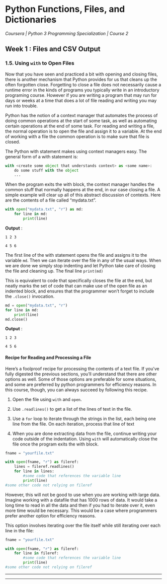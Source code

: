 # Python Functions, Files, and Dictionaries
*Coursera | Python 3 Programming Specialization | Course 2*

## Week 1 : Files and CSV Output
### 1.5. Using `with` to Open Files

Now that you have seen and practiced a bit with opening and closing files, there is another mechanism that Python provides for us that cleans up the often forgotten close. Forgetting to close a file does not necessarily cause a runtime error in the kinds of programs you typically write in an introductory programing course. However if you are writing a program that may run for days or weeks at a time that does a lot of file reading and writing you may run into trouble.

Python has the notion of a context manager that automates the process of doing common operations at the start of some task, as well as automating certain operations at the end of some task. For reading and writing a file, the normal operation is to open the file and assign it to a variable. At the end of working with a file the common operation is to make sure that file is closed.

The Python with statement makes using context managers easy. The general form of a with statement is:

```Python
with <create some object that understands context> as <some name>:
	do some stuff with the object
	...
```

When the program exits the with block, the context manager handles the common stuff that normally happens at the end, in our case closing a file. A simple example will clear up all of this abstract discussion of contexts. Here are the contents of a file called “mydata.txt”.


```python
with open("mydata.txt", "r") as md:
	for line in md:
		print(line)
```

**Output** :

```
1 2 3

4 5 6
```

The first line of the with statement opens the file and assigns it to the variable `md`. Then we can iterate over the file in any of the usual ways. When we are done we simply stop indenting and let Python take care of closing the file and cleaning up. The final line `print(md)`

This is equivalent to code that specifically closes the file at the end, but neatly marks the set of code that can make use of the open file as an indented block, and ensures that the programmer won’t forget to include the `.close()` invocation.

```python
md = open("mydata.txt", "r")
for line in md:
	print(line)
md.close()
```

**Output** :

```
1 2 3

4 5 6
```

#### Recipe for Reading and Processing a File

Here’s a foolproof recipe for processing the contents of a text file. If you’ve fully digested the previous sections, you’ll understand that there are other options as well. Some of those options are preferable for some situations, and some are preferred by python programmers for efficiency reasons. In this course, though, you can always succeed by following this recipe.

1. Open the file using `with` and `open`.

2. Use `.readlines()` to get a list of the lines of text in the file.

3. Use a `for` loop to iterate through the strings in the list, each being one line from the file. On each iteration, process that line of text

4. When you are done extracting data from the file, continue writing your code outside of the indentation. Using `with` will automatically close the file once the program exits the with block.


```python
fname = "yourfile.txt"

with open(fname, "r") as fileref:
	lines = fileref.readlines()
	for line in lines:
		#some code that references the variable line
		print(line)
#some other code not relying on fileref
```

However, this will not be good to use when you are working with large data. Imagine working with a datafile that has 1000 rows of data. It would take a long time to read in all the data and then if you had to iterate over it, even more time would be necessary. This would be a case where programmers prefer another option for efficiency reasons.

This option involves iterating over the file itself while still iterating over each line in the file:

```python
fname = "yourfile.txt"

with open(fname, "r") as fileref:
	for line in fileref:
		#some code that references the variable line
		print(line)
#some other code not relying on fileref
```

----
----
